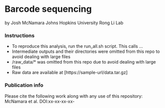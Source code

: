 # Barcode sequencing
by Josh McNamara
Johns Hopkins University
Rong Li Lab

### Instructions
- To reproduce this analysis, run the run_all.sh script. This calls ...
- Intermediate outputs and their directories were omitted from this repo to avoid dealing with large files
- /raw_data/* was omitted from this repo due to avoid dealing with large files
- Raw data are available at [https://sample-url/data.tar.gz]

### Publication info
Please cite the following work along with any use of this repository:
McNamara et al.
DOI:xx-xx-xx-xx-
